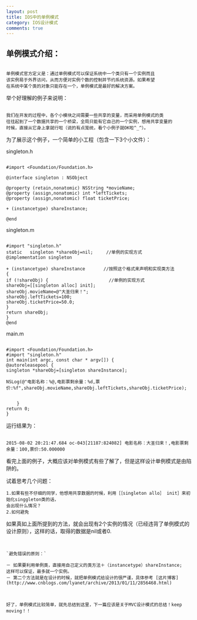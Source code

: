 ```yaml
---
layout: post
title: IOS中的单例模式
category: IOS设计模式
comments: true
---
```


## 单例模式介绍：

```

单例模式官方定义是：通过单例模式可以保证系统中一个类只有一个实例而且
该实例易于外界访问，从而方便对实例个数的控制并节约系统资源。如果希望
在系统中某个类的对象只能存在一个，单例模式是最好的解决方案。

```
举个好理解的例子来说明：

```

我们在开发的过程中，各个小模块之间需要一些共享的变量，而采用单例模式的类
往往起到了一个数据共享的一个桥梁，全局只能有它自己的一个实例，想用共享变量的
时候，直接从它身上拿就行啦（说的有点笼统，看个小例子就OK啦^_^）。

```

为了展示这个例子，一个简单的小工程（包含一下3个小文件）：

singleton.h

```

#import <Foundation/Foundation.h>

@interface singleton : NSObject

@property (retain,nonatomic) NSString *movieName;
@property (assign,nonatomic) int *leftTickets;
@property (assign,nonatomic) float ticketPrice;

+ (instancetype) shareInstance;

@end

```

singleton.m

```

#import "singleton.h"
static   singleton *shareObj=nil;     //单例的实现方式
@implementation singleton

+ (instancetype) shareInstance       //按照这个格式来声明和实现类方法
{
if (!shareObj) {                       //单例的实现方式
shareObj=[[singleton alloc] init];
shareObj.movieName=@"大圣归来！";
shareObj.leftTickets=100;
shareObj.ticketPrice=50.0;
}
return shareObj;
}
@end

```

main.m

```

#import <Foundation/Foundation.h>
#import "singleton.h"
int main(int argc, const char * argv[]) {
@autoreleasepool {
singleton *shareObj=[singleton shareInstance];

NSLog(@"电影名称：%@,电影票剩余量：%d,票价:%f",shareObj.movieName,shareObj.leftTickets,shareObj.ticketPrice);


    }
return 0;
}

```



运行结果为：

```

2015-08-02 20:21:47.684 oc-043[21187:824082] 电影名称：大圣归来！,电影票剩余量：100,票价:50.000000

```

看完上面的例子，大概应该对单例模式有些了解了，但是这样设计单例模式是由陷阱的。

试着思考几个问题：

```
1.如果有些不仔细的同学，他想用共享数据的时候，利用［［singleton allo］ init］来初始化singgleton类的话，
会出现什么情况？
2.如何避免

```
如果真如上面所提到的方法，就会出现有2个实例的情况（已经违背了单例模式的设计原则），这样的话，取得的数据是nil或者0.

```


`避免错误的原则：`

－ 如果要利用单例类，直接用自己定义的类方法＋（instancetype）shareInstance;
这样可以保证，最多就一个实例。
－ 第二个方法就是在设计的时候，就把单例模式给设计的很严谨，具体参考 [这片博客](http://www.cnblogs.com/lyanet/archive/2013/01/11/2856468.html)



好了，单例模式比较简单，就先总结到这里，下一篇应该是关于MVC设计模式的总结！keep moving！！



